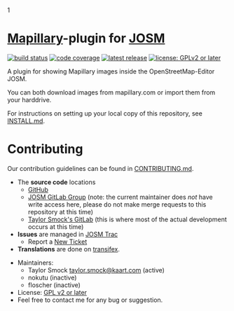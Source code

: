 1
# [Mapillary](https://mapillary.com)-plugin for [JOSM](https://josm.openstreetmap.de)

[![build status](https://gitlab.com/JOSM/plugin/Mapillary/badges/master/pipeline.svg)](https://gitlab.com/JOSM/plugin/Mapillary/pipelines)
[![code coverage](https://gitlab.com/JOSM/plugin/Mapillary/badges/master/coverage.svg)](https://codecov.io/github/JOSM/Mapillary?branch=master)
[![latest release](https://img.shields.io/github/release/JOSM/Mapillary.svg?style=flat-square&maxAge=7200)](https://gitlab.com/JOSM/plugin/Mapillary/releases)
[![license: GPLv2 or later](https://img.shields.io/badge/license-GPLv2_or_later-blue.svg?style=flat-square&maxAge=7200)](https://gitlab.com/JOSM/plugin/Mapillary/blob/master/LICENSE.md)

A plugin for showing Mapillary images inside the OpenStreetMap-Editor JOSM.

You can both download images from mapillary.com or import them from your harddrive.

For instructions on setting up your local copy of this repository, see [INSTALL.md](INSTALL.md).

# Contributing
Our contribution guidelines can be found in [CONTRIBUTING.md](CONTRIBUTING.md).

- The **source code** locations
  - [GitHub](https://github.com/JOSM/mapillary)
  - [JOSM GitLab Group](https://gitlab.com/JOSM/plugin/Mapillary) (note: the current maintainer does *not* have write access here, please do not make merge requests to this repository at this time)
  - [Taylor Smock's GitLab](https://gitlab.com/smocktaylor/Mapillary) (this is where most of the actual development occurs at this time)
- **Issues** are managed in [JOSM Trac](https://josm.openstreetmap.de/query?status=assigned&status=needinfo&status=new&status=reopened&component=Plugin+mapillary&group=component&max=200&col=id&col=summary&col=component&col=status&col=type&col=priority&order=priority&report=17)
  - Report a [New Ticket](https://josm.openstreetmap.de/newticket?component=Plugin+mapillary)
- **Translations** are done on [transifex](https://www.transifex.com/josm/josm/josm-plugin_Mapillary/).

* Maintainers:
  * Taylor Smock <taylor.smock@kaart.com> (active)
  * nokutu (inactive)
  * floscher (inactive)
* License: [GPL v2 or later](./LICENSE.md)
* Feel free to contact me for any bug or suggestion.
